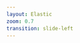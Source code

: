 ```yaml
---
layout: Elastic
zoom: 0.7
transition: slide-left
---
```


<template v-slot:left>

# What is an `index`?

`index`ing is a mechanism which organizes data and helps with faster retrieval.

We have different forms of `index`ing in our day-to-day life, some of them

1. Database-indexing -> In a **database**, an **index** is a data structure that enhances the speed and efficiency of specific operations,
such as searching for data within columns or tables. Indexes are commonly used in relational databases (e.g., SQL) to optimize query performance.
2. File indexing -> **Operating System(s) OS** uses these indices to locate files quickly.
It stores metadata like `filename`, `file-location` and `file-size`
3. Programming indexing
  - `hash-map` / `vector` in `clojure`
  - `dictionary` / `list` in `python`
  - `object` / `array` in `javascript` where the value is retrieved based on the identifier [position / indexName]
etc.,

</template>

<template v-slot:right>

# `elastic-index`
w.r.t `elastic` an `index` is collection of `document` which share similar characteristics. This is the highest level entity used
for querying aginst in `elastic`, `document`(s) in an `index` are _logically related_

# `inverted-index`

Generally the naming is very clear it the _inversion of `index`_ meaning, within an `index` we can
find collection of documents and given some value from `document` to identify the `document` inversion-of-index
will be really helpful. Where `elastic` stores the _logical relationship_ between values and document in `inverted-index`

<br />


![inverted-index](../..//assets/elastic101/inverse-index.png)

</template>
